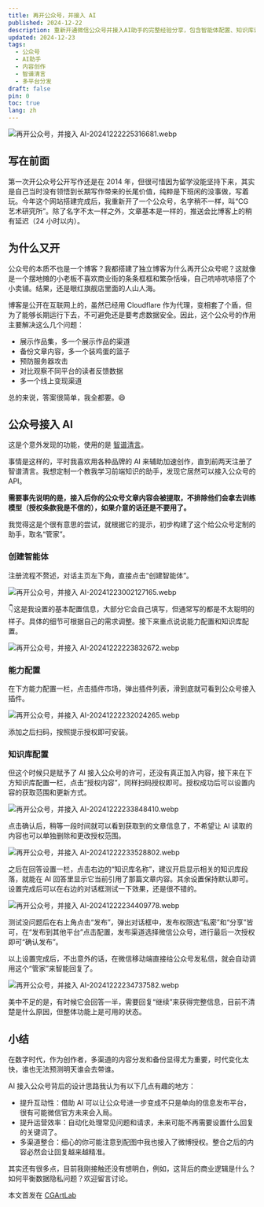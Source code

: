 ```yaml
---
title: 再开公众号，并接入 AI
published: 2024-12-22
description: 重新开通微信公众号并接入AI助手的完整经验分享，包含智能体配置、知识库设置和多平台内容分发策略
updated: 2024-12-23
tags:
  - 公众号
  - AI助手
  - 内容创作
  - 智谱清言
  - 多平台分发
draft: false
pin: 0
toc: true
lang: zh
---
```


![再开公众号，并接入 AI-20241222225316681.webp](https://cgartlab.com/wp-content/uploads/2024/12/f0ab3f271cbc279-3.webp)

## 写在前面

第一次开公众号公开写作还是在 2014 年，但很可惜因为留学没能坚持下来，其实是自己当时没有领悟到长期写作带来的长尾价值，纯粹是下班闲的没事做，写着玩。今年这个网站搭建完成后，我重新开了一个公众号，名字稍不一样，叫“CG 艺术研究所”。除了名字不太一样之外，文章基本是一样的，推送会比博客上的稍有延迟（24 小时以内）。

## 为什么又开

公众号的本质不也是一个博客？我都搭建了独立博客为什么再开公众号呢？这就像是一个摆地摊的小老板不喜欢商业街的条条框框和繁杂恬噪，自己吭哧吭哧搭了个小卖铺。结果，还是眼红旗舰店里面的人山人海。

博客是公开在互联网上的，虽然已经用 Cloudflare 作为代理，变相套了个盾，但为了能够长期运行下去，不可避免还是要考虑数据安全。因此，这个公众号的作用主要解决这么几个问题：

- 展示作品集，多一个展示作品的渠道
- 备份文章内容，多一个装鸡蛋的篮子
- 预防服务器攻击
- 对比观察不同平台的读者反馈数据
- 多一个线上变现渠道

总的来说，答案很简单，我全都要。😄

## 公众号接入 AI

这是个意外发现的功能，使用的是 [智谱清言](https://chatglm.cn/)。

事情是这样的，平时我喜欢用各种品牌的 AI 来辅助加速创作，直到前两天注册了智谱清言。我想定制一个教我学习前端知识的助手，发现它居然可以接入公众号的 API。

**需要事先说明的是，接入后你的公众号文章内容会被提取，不排除他们会拿去训练模型（授权条款我是不信的），如果介意的话还是不要用了。**

我觉得这是个很有意思的尝试，就根据它的提示，初步构建了这个给公众号定制的助手，取名“管家”。

### 创建智能体

注册流程不赘述，对话主页左下角，直接点击“创建智能体”。

![再开公众号，并接入 AI-20241223002127165.webp](https://cgartlab.com/wp-content/uploads/2024/12/91d3aa309849660-4.webp)

👇这是我设置的基本配置信息，大部分它会自己填写，但通常写的都是不太聪明的样子。具体的细节可根据自己的需求调整。接下来重点说说能力配置和知识库配置。

![再开公众号，并接入 AI-20241222223832672.webp](https://cgartlab.com/wp-content/uploads/2024/12/75cc163f144e804-3.webp)

### 能力配置

在下方能力配置一栏，点击插件市场，弹出插件列表，滑到底就可看到公众号接入插件。

![再开公众号，并接入 AI-20241222232024265.webp](https://cgartlab.com/wp-content/uploads/2024/12/032c8d01fcf63c1-3.webp)

添加之后扫码，按照提示授权即可安装。

### 知识库配置

但这个时候只是赋予了 AI 接入公众号的许可，还没有真正加入内容，接下来在下方知识库配置一栏，点击“授权内容”，同样扫码授权即可。授权成功后可以设置内容的获取范围和更新方式。

![再开公众号，并接入 AI-20241222233848410.webp](https://cgartlab.com/wp-content/uploads/2024/12/2b8fd702f072fc2-3.webp)

点击确认后，稍等一段时间就可以看到获取到的文章信息了，不希望让 AI 读取的内容也可以单独删除和更改授权范围。

![再开公众号，并接入 AI-20241222233528802.webp](https://cgartlab.com/wp-content/uploads/2024/12/3bdeeaad8809232-3.webp)

之后在回答设置一栏，点击右边的“知识库名称”，建议开启显示相关的知识库段落，就能在 AI 回答里显示它当前引用了那篇文章内容。其余设置保持默认即可。设置完成后可以在右边的对话框测试一下效果，还是很不错的。

![再开公众号，并接入 AI-20241222234409778.webp](https://cgartlab.com/wp-content/uploads/2024/12/7513e47de2ff16c-3.webp)

测试没问题后在右上角点击“发布”，弹出对话框中，发布权限选“私密”和“分享”皆可，在“发布到其他平台”点击配置，发布渠道选择微信公众号，进行最后一次授权即可“确认发布”。

以上设置完成后，不出意外的话，在微信移动端直接给公众号发私信，就会自动调用这个“管家”来智能回复了。

![再开公众号，并接入 AI-20241222234737582.webp](https://cgartlab.com/wp-content/uploads/2024/12/352e5f91df61cd0-3.webp)

美中不足的是，有时候它会回答一半，需要回复“继续”来获得完整信息，目前不清楚是什么原因，但整体功能上是可用的状态。

## 小结

在数字时代，作为创作者，多渠道的内容分发和备份显得尤为重要，时代变化太快，谁也无法预测明天谁会去带谁。

AI 接入公众号背后的设计思路我认为有以下几点有趣的地方：

- 提升互动性：借助 AI 可以让公众号进一步变成不只是单向的信息发布平台，很有可能微信官方未来会入局。
- 提升运营效率：自动化处理常见问题和请求，未来可能不再需要设置什么回复的关键词了。
- 多渠道整合：细心的你可能注意到配图中我也接入了微博授权。整合之后的内容必然会让回复越来越精准。

其实还有很多点，目前我刚接触还没有想明白，例如，这背后的商业逻辑是什么？如何平衡数据隐私问题？欢迎留言讨论。

本文首发在 [CGArtLab](https://cgartlab.com)
